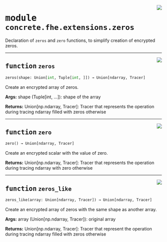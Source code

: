 <!-- markdownlint-disable -->

<a href="../../../compilers/concrete-compiler/compiler/lib/Bindings/Python/concrete/fhe/extensions/zeros.py#L0"><img align="right" style="float:right;" src="https://img.shields.io/badge/-source-cccccc?style=flat-square"></a>

# <kbd>module</kbd> `concrete.fhe.extensions.zeros`
Declaration of `zeros` and `zero` functions, to simplify creation of encrypted zeros. 


---

<a href="../../../compilers/concrete-compiler/compiler/lib/Bindings/Python/concrete/fhe/extensions/zeros.py#L14"><img align="right" style="float:right;" src="https://img.shields.io/badge/-source-cccccc?style=flat-square"></a>

## <kbd>function</kbd> `zeros`

```python
zeros(shape: Union[int, Tuple[int, ]]) → Union[ndarray, Tracer]
```

Create an encrypted array of zeros. 



**Args:**
  shape (Tuple[int, ...]):  shape of the array 



**Returns:**
  Union[np.ndarray, Tracer]:  Tracer that represents the operation during tracing  ndarray filled with zeros otherwise 


---

<a href="../../../compilers/concrete-compiler/compiler/lib/Bindings/Python/concrete/fhe/extensions/zeros.py#L46"><img align="right" style="float:right;" src="https://img.shields.io/badge/-source-cccccc?style=flat-square"></a>

## <kbd>function</kbd> `zero`

```python
zero() → Union[ndarray, Tracer]
```

Create an encrypted scalar with the value of zero. 



**Returns:**
  Union[np.ndarray, Tracer]:  Tracer that represents the operation during tracing  ndarray with zero otherwise 


---

<a href="../../../compilers/concrete-compiler/compiler/lib/Bindings/Python/concrete/fhe/extensions/zeros.py#L59"><img align="right" style="float:right;" src="https://img.shields.io/badge/-source-cccccc?style=flat-square"></a>

## <kbd>function</kbd> `zeros_like`

```python
zeros_like(array: Union[ndarray, Tracer]) → Union[ndarray, Tracer]
```

Create an encrypted array of zeros with the same shape as another array. 



**Args:**
  array (Union[np.ndarray, Tracer]):  original array 



**Returns:**
  Union[np.ndarray, Tracer]:  Tracer that represent the operation during tracing  ndarray filled with zeros otherwise 


